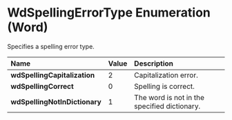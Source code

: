 
# WdSpellingErrorType Enumeration (Word)

Specifies a spelling error type.



|**Name**|**Value**|**Description**|
|:-----|:-----|:-----|
|**wdSpellingCapitalization**|2|Capitalization error.|
|**wdSpellingCorrect**|0|Spelling is correct.|
|**wdSpellingNotInDictionary**|1|The word is not in the specified dictionary.|
